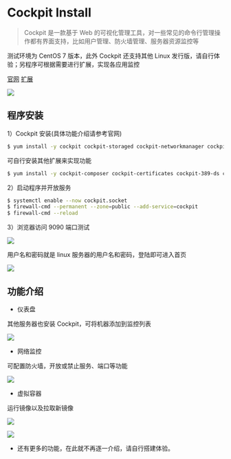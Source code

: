 # Cockpit Install

> Cockpit 是一款基于 Web 的可视化管理工具，对一些常见的命令行管理操作都有界面支持，比如用户管理、防火墙管理、服务器资源监控等

测试环境为 CentOS 7 版本，此外 Cockpit 还支持其他 Linux 发行版，请自行体验；另程序可根据需要进行扩展，实现各应用监控

[官网](https://cockpit-project.org/running.html)
[扩展](https://cockpit-project.org/applications.html)

![](https://yuikuen-1259273046.cos.ap-guangzhou.myqcloud.com/devops/image-20220222102955180.png)

## 程序安装

1）Cockpit 安装(具体功能介绍请参考官网)

```bash
$ yum install -y cockpit cockpit-storaged cockpit-networkmanager cockpit-packagekit cockpit-ostree cockpit-machines cockpit-podman cockpit-selinux cockpit-kdump cockpit-sosreport cockpit-docker cockpit-dashboard
```

可自行安装其他扩展来实现功能

```bash
$ yum install -y cockpit-composer cockpit-certificates cockpit-389-ds cockpit-session-recording cockpit-subscriptions cockpit-ovirt-dashboard cockpit-zfs
```

2）启动程序并开放服务

```bash
$ systemctl enable --now cockpit.socket
$ firewall-cmd --permanent --zone=public --add-service=cockpit
$ firewall-cmd --reload
```

3）浏览器访问 9090 端口测试

![](https://yuikuen-1259273046.cos.ap-guangzhou.myqcloud.com/devops/image-20220222104321113.png)

用户名和密码就是 linux 服务器的用户名和密码，登陆即可进入首页

![](https://yuikuen-1259273046.cos.ap-guangzhou.myqcloud.com/devops/image-20220222105217234.png)

## 功能介绍

- 仪表盘

其他服务器也安装 Cockpit，可将机器添加到监控列表

![](https://yuikuen-1259273046.cos.ap-guangzhou.myqcloud.com/devops/image-20220222105350227.png)

- 网络监控

可配置防火墙，开放或禁止服务、端口等功能

![](https://yuikuen-1259273046.cos.ap-guangzhou.myqcloud.com/devops/image-20220222105559611.png)

- 虚拟容器

运行镜像以及拉取新镜像

![](https://yuikuen-1259273046.cos.ap-guangzhou.myqcloud.com/devops/image-20220222105729292.png)

![](https://yuikuen-1259273046.cos.ap-guangzhou.myqcloud.com/devops/image-20220222105856251.png)

- 还有更多的功能，在此就不再逐一介绍，请自行搭建体验。